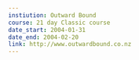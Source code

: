 ```yaml
---
instiution: Outward Bound
course: 21 day Classic course
date_start: 2004-01-31
date_end: 2004-02-20
link: http://www.outwardbound.co.nz
---
```


